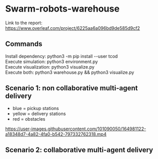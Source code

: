 # Swarm-robots-warehouse
Link to the report: https://www.overleaf.com/project/6225aa6a096bd9de585d9cf2 


## Commands
Install dependency: python3 -m pip install --user tcod<br>
Execute simulation: python3 environment.py<br>
Execute visualization: python3 visualize.py<br>
Execute both: python3 warehouse.py && python3 visualize.py<br>


## Scenario 1: non collaborative multi-agent delivery 

- blue = pickup stations 
- yellow = delivery stations
- red = obstacles 



https://user-images.githubusercontent.com/101090050/164981122-a18348d7-4a82-4fa0-b542-797332762318.mp4


## Scenario 2: collaborative multi-agent delivery

